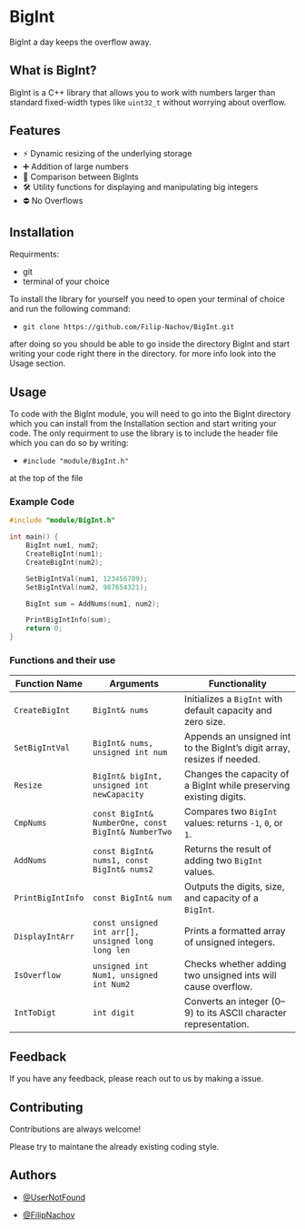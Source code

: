 # BigInt

BigInt a day keeps the overflow away.

## What is BigInt?

BigInt is a C++ library that  allows you to work with numbers larger than standard fixed-width types like `uint32_t` without worrying about overflow.

## Features

- ⚡ Dynamic resizing of the underlying storage
- ➕ Addition of large numbers
- 🟰 Comparison between BigInts
- 🛠️ Utility functions for displaying and manipulating big integers
- ⛔ No Overflows


## Installation

Requirments:
 - git
 - terminal of your choice

To install the library for yourself you need to open your terminal of choice and run the following command:

- `git clone https://github.com/Filip-Nachov/BigInt.git`

after doing so you should be able to go inside the directory BigInt and start writing your code right there in the directory. for more info look into the Usage section.

## Usage

To code with the BigInt module, you will need to go into the BigInt directory which you can install from the Installation section and start writing your code.
The only requirment to use the library is to include the header file which you can do so by writing:

- `#include "module/BigInt.h"`

at the top of the file

### Example Code

```cpp
#include "module/BigInt.h"

int main() {
    BigInt num1, num2;
    CreateBigInt(num1);
    CreateBigInt(num2);

    SetBigIntVal(num1, 123456789);
    SetBigIntVal(num2, 987654321);

    BigInt sum = AddNums(num1, num2);

    PrintBigIntInfo(sum);
    return 0;
}
```

### Functions and their use

| Function Name      | Arguments                                           | Functionality                                                                 |
|--------------------|-----------------------------------------------------|------------------------------------------------------------------------------|
| `CreateBigInt`     | `BigInt& nums`                                      | Initializes a `BigInt` with default capacity and zero size.                 |
| `SetBigIntVal`     | `BigInt& nums, unsigned int num`                   | Appends an unsigned int to the BigInt’s digit array, resizes if needed.    |
| `Resize`           | `BigInt& bigInt, unsigned int newCapacity`         | Changes the capacity of a BigInt while preserving existing digits.          |
| `CmpNums`          | `const BigInt& NumberOne, const BigInt& NumberTwo` | Compares two `BigInt` values: returns `-1`, `0`, or `1`.                   |
| `AddNums`          | `const BigInt& nums1, const BigInt& nums2`         | Returns the result of adding two `BigInt` values.                          |
| `PrintBigIntInfo`  | `const BigInt& num`                                 | Outputs the digits, size, and capacity of a `BigInt`.                      |
| `DisplayIntArr`    | `const unsigned int arr[], unsigned long long len` | Prints a formatted array of unsigned integers.                             |
| `IsOverflow`       | `unsigned int Num1, unsigned int Num2`             | Checks whether adding two unsigned ints will cause overflow.               |
| `IntToDigt`        | `int digit`                                         | Converts an integer (0–9) to its ASCII character representation.           |



## Feedback

If you have any feedback, please reach out to us by making a issue.




## Contributing

Contributions are always welcome!

Please try to maintane the already existing coding style.


## Authors

- [@UserNotFound](https://github.com/USER-NOT-FOUND-maker)

- [@FilipNachov](https://github.com/filip-nachov)


